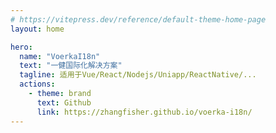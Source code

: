 ```yaml
---
# https://vitepress.dev/reference/default-theme-home-page
layout: home

hero:
  name: "VoerkaI18n"
  text: "一健国际化解决方案"
  tagline: 适用于Vue/React/Nodejs/Uniapp/ReactNative/...
  actions:
    - theme: brand
      text: Github
      link: https://zhangfisher.github.io/voerka-i18n/
---
```


<script setup>
import RepoList from './components/RepoList.vue' 
import { data } from './data/repos.data.ts'


</script>

<RepoList :repos="data" /> 


